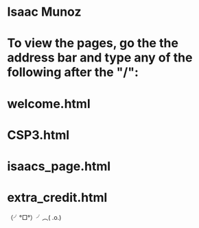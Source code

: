 # Isaac Munoz
# To view the pages, go the the address bar and type any of the following after the "/":
# welcome.html
# CSP3.html
# isaacs_page.html
# extra_credit.html

（╯°□°）╯︵( .o.)

